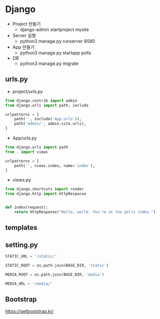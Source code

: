 # Django
- Project 만들기
    - django-admin startproject mysite
- Server 실행
    - python3 manage.py runserver 8080
- App 만들기
    - python3 manage.py startapp polls
- DB
    - python3 manage.py migrate

## urls.py
- project/urls.py
```python
from django.contrib import admin
from django.urls import path, include

urlpatterns = [
    path('', include('App.urls')),
    path('admin/', admin.site.urls),
]
```
- App/urls.py
```python
from django.urls import path
from . import views

urlpatterns = [
    path('', views.index, name='index'),
]
```
- views.py
```python
from django.shortcuts import render
from django.http import HttpResponse


def index(request):
    return HttpResponse("Hello, world. You're at the polls index.")
```

## templates

## setting.py
```python
STATIC_URL = '/static/'

STATIC_ROOT = os.path.join(BASE_DIR, 'static')

MEDIA_ROOT = os.path.join(BASE_DIR, 'media')

MEDIA_URL = '/media/'
```

## Bootstrap
https://getbootstrap.kr/